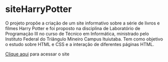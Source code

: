 # siteHarryPotter
O projeto propõe a criação de um site informativo sobre a série de livros e filmes Harry Potter e foi proposto na disciplina de Laboratório de Programação III no curso de Técnico em Informática, ministrado pelo Instituto Federal do Triângulo Mineiro Campus Ituiutaba. Tem como objetivo o estudo sobre HTML e CSS e a interação de diferentes páginas HTML. 

[Clique aqui](https://mauricioandreata.github.io/SiteHarryPotter) para acessar o site
